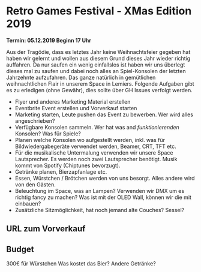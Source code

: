 # Retro Games Festival - XMas Edition 2019

__Termin: 05.12.2019 Beginn 17 Uhr__

Aus der Tragödie, dass es letztes Jahr keine Weihnachtsfeier gegeben hat haben wir gelernt und wollen aus diesem Grund dieses Jahr wieder richtig auffahren. Da nur saufen ein wenig einfallslos ist haben wir uns überlegt dieses mal zu saufen und dabei noch alles an Spiel-Konsolen der letzten Jahrzehnte aufzufahren. Das ganze natürlich in gemütlichen weihnachtlichen Flair in unserem Space in Lemiers.
Folgende Aufgaben gibt es zu erledigen (ohne Gewähr), dies sollte über GH Issues verfolgt werden.
* Flyer und anderes Marketing Material erstellen
* Eventbrite Event erstellen und Vorverkauf starten
* Marketing starten, Leute pushen das Event zu bewerben. Wer wird alles angeschrieben?
* Verfügbare Konsolen sammeln. Wer hat was and *funktionierenden* Konsolen? Was für Spiele?
* Planen welche Konsolen wo aufgestellt werden, inkl. was für Bildwiedergabegeräte verwendet werden, Beamer, CRT, TFT etc.
* Für die musikalische Untermalung verwenden wir unsere Space Lautsprecher. Es werden noch zwei Lautsprecher benötigt. Musik kommt von Spotify (Chiptunes bevorzugt).
* Getränke planen, Bierzapfanlage etc.
* Essen, Würstchen / Brötchen werden von uns besorgt. Alles andere wird von den Gästen.
* Beleuchtung im Space, was an Lampen? Verwenden wir DMX um es richtig fancy zu machen? Was ist mit der OLED Wall, können wir die mit einbauen?
* Zusätzliche Sitzmöglichkeit, hat noch jemand alte Couches? Sessel?

## URL zum Vorverkauf


## Budget
300€ für Würstchen
Was kostet das Bier?
Andere Getränke?
